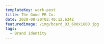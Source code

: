 ```yaml
---
templateKey: work-post
title: The Good PR Co.
date: 2020-08-20T02:40:12.634Z
featuredimage: /img/bcard_03_600x1800.jpg
tags:
  - Brand Identity
---
```

